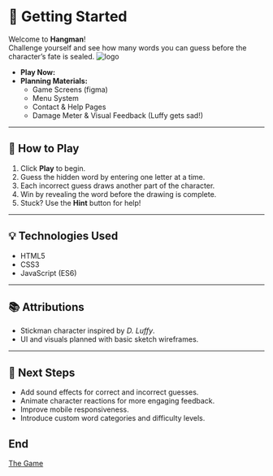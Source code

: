 # 🚀 Getting Started

Welcome to **Hangman**!  
Challenge yourself and see how many words you can guess before the character’s fate is sealed.
![logo](https://imgur.com/a/R7PJyBP)

- **Play Now:** 
- **Planning Materials:**
    - Game Screens (figma)
    - Menu System
    - Contact & Help Pages
    - Damage Meter & Visual Feedback (Luffy gets sad!)

---

## 📖 How to Play

1. Click **Play** to begin.
2. Guess the hidden word by entering one letter at a time.
3. Each incorrect guess draws another part of the character.
4. Win by revealing the word before the drawing is complete.
5. Stuck? Use the **Hint** button for help!

---

## 💡 Technologies Used

- HTML5
- CSS3
- JavaScript (ES6)

---

## 📚 Attributions

- Stickman character inspired by *D. Luffy*.
- UI and visuals planned with basic sketch wireframes.

---

## 🚧 Next Steps


- Add sound effects for correct and incorrect guesses.
- Animate character reactions for more engaging feedback.
- Improve mobile responsiveness.
- Introduce custom word categories and difficulty levels.




## End
[The Game](https://hangman36.surge.sh)

